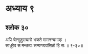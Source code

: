 # अध्याय ९

## श्लोक ३०

अपि चेत्सुदुराचारो भजते मामनन्यभाक् ।<br>साधुरेव स मन्तव्यः सम्यग्व्यवसितो हि सः ॥ ९-३०॥<br><br>

